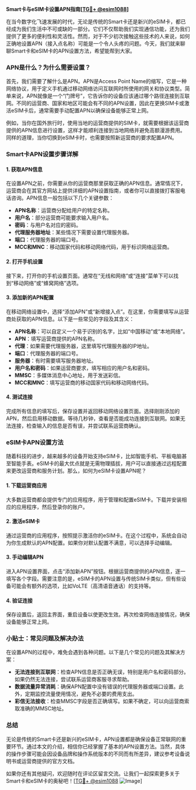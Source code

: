 **Smart卡与eSIM卡设置APN指南[[TG💪+ @esim1088](https://t.me/s/esim1088)]**

在当今数字化飞速发展的时代，无论是传统的Smart卡还是新兴的eSIM卡，都已经成为我们生活中不可或缺的一部分。它们不仅帮助我们实现通信功能，还为我们提供了更多的便利性和灵活性。然而，对于不少初次接触这些技术的人来说，如何正确地设置APN（接入点名称）可能是一个令人头疼的问题。今天，我们就来聊聊Smart卡和eSIM卡的APN设置方法，希望能帮到大家。

### APN是什么？为什么需要设置？

首先，我们需要了解什么是APN。APN是Access Point Name的缩写，它是一种网络协议，用于定义手机通过移动网络访问互联网时所使用的网关和协议类型。简单来说，APN就像是一个“门牌号”，它告诉你的设备应该通过哪个路径连接到互联网。不同的运营商、国家和地区可能会有不同的APN设置，因此在更换SIM卡或激活eSIM卡后，通常需要手动配置APN以确保设备能够正常上网。

例如，当你在国外旅行时，使用当地的运营商提供的SIM卡，就需要根据该运营商提供的APN信息进行设置，这样才能顺利连接到当地网络并避免高额漫游费用。同样的道理，当你切换到eSIM卡时，也需要按照新运营商的要求配置APN。

### Smart卡APN设置步骤详解

#### 1. 获取APN信息
在设置APN之前，你需要从你的运营商那里获取正确的APN信息。通常情况下，运营商会在其官方网站上提供详细的APN设置指南，或者你可以直接拨打客服电话咨询。APN信息一般包括以下几个关键参数：
- **APN名称**：运营商分配给用户的特定名称。
- **用户名**：部分运营商可能要求输入用户名。
- **密码**：与用户名对应的密码。
- **代理服务器地址**：某些情况下需要设置代理服务器。
- **端口**：代理服务器的端口号。
- **MCC和MNC**：移动国家代码和移动网络代码，用于标识网络运营商。

#### 2. 打开手机设置
接下来，打开你的手机设置页面。通常在“无线和网络”或“连接”菜单下可以找到“移动网络”或“蜂窝网络”选项。

#### 3. 添加新的APN配置
在移动网络设置中，选择“添加APN”或“新增接入点”。在这里，你需要填写从运营商处获取的APN信息。以下是一些常见的字段及其含义：

- **APN名称**：可以自定义一个易于识别的名字，比如“中国移动”或“本地网络”。
- **APN**：填写运营商提供的APN名称。
- **代理**：如果需要代理服务器，这里填写代理服务器的IP地址。
- **端口**：代理服务器的端口号。
- **服务器**：有时需要填写服务器地址。
- **用户名和密码**：如果运营商要求，填写相应的用户名和密码。
- **MMSC**：多媒体消息中心地址，用于发送彩信。
- **MCC和MNC**：填写运营商的移动国家代码和移动网络代码。

#### 4. 测试连接
完成所有信息的填写后，保存设置并返回移动网络设置页面。选择刚刚添加的APN，然后启用移动数据。等待几秒钟，查看是否能成功连接到互联网。如果无法连接，检查输入的信息是否有误，并尝试联系运营商确认。

### eSIM卡APN设置方法

随着科技的进步，越来越多的设备开始支持eSIM卡，比如智能手机、平板电脑甚至智能手表。eSIM卡的最大优点就是无需物理插拔，用户可以直接通过远程配置来更改运营商和服务计划。那么，如何为eSIM卡设置APN呢？

#### 1. 下载运营商应用
大多数运营商都会提供专门的应用程序，用于管理和配置eSIM卡。下载并安装相应的应用程序，然后登录你的账户。

#### 2. 激活eSIM卡
通过运营商的应用程序，按照提示激活你的eSIM卡。在这个过程中，系统会自动为你生成默认的APN配置。如果你对默认配置不满意，可以选择手动编辑。

#### 3. 手动编辑APN
进入APN设置界面，点击“添加新APN”按钮。根据运营商提供的APN信息，逐一填写各个字段。需要注意的是，eSIM卡的APN设置与传统SIM卡类似，但有些设备可能会有额外的选项，比如VoLTE（高清语音通话）的支持等。

#### 4. 验证连接
保存设置后，返回主界面，重启设备以使更改生效。再次检查网络连接情况，确保设备能够正常上网。

### 小贴士：常见问题及解决办法

在设置APN的过程中，难免会遇到各种问题。以下是几个常见的问题及其解决方案：

- **无法连接到互联网**：检查APN信息是否正确无误，特别是用户名和密码部分。如果仍然无法连接，尝试联系运营商客服寻求帮助。
- **数据流量异常消耗**：确保APN配置中没有错误的代理服务器或端口设置。此外，定期监控流量使用情况，避免不必要的费用支出。
- **彩信无法接收**：检查MMSC字段是否正确填写。如果不确定，可以向运营商索取准确的MMSC地址。

### 总结

无论是传统的Smart卡还是新兴的eSIM卡，APN设置都是确保设备正常联网的重要环节。通过本文的介绍，相信你已经掌握了基本的APN设置方法。当然，具体的操作步骤可能会因设备品牌和操作系统版本的不同而有所差异，建议参考设备说明书或运营商提供的官方文档。

如果你还有其他疑问，欢迎随时在评论区留言交流。让我们一起探索更多关于Smart卡和eSIM卡的奥秘吧！[[TG💪+ @esim1088](https://t.me/s/esim1088) ![Image](https://i.postimg.cc/4NQfJmqS/Snipaste-2025-05-13-00-14-12.png)]